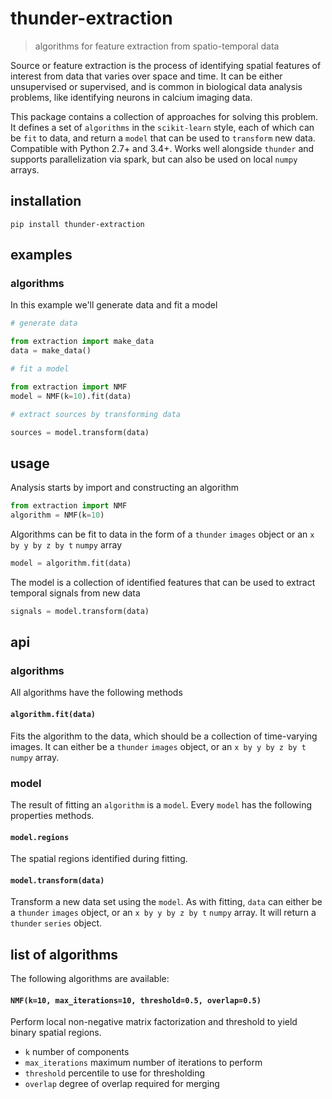 # thunder-extraction

> algorithms for feature extraction from spatio-temporal data

Source or feature extraction is the process of identifying spatial features of interest from data that varies over space and time. It can be either unsupervised or supervised, and is common in biological data analysis problems, like identifying neurons in calcium imaging data.

This package contains a collection of approaches for solving this problem. It defines a set of `algorithms` in the `scikit-learn` style, each of which can be `fit` to data, and return a `model` that can be used to `transform` new data. Compatible with Python 2.7+ and 3.4+. Works well alongside `thunder` and supports parallelization via spark, but can also be used on local `numpy` arrays.

## installation

```
pip install thunder-extraction
```

## examples

### algorithms

In this example we'll generate data and fit a model

```python
# generate data

from extraction import make_data
data = make_data()

# fit a model

from extraction import NMF
model = NMF(k=10).fit(data)

# extract sources by transforming data

sources = model.transform(data)
```

## usage

Analysis starts by import and constructing an algorithm

```python
from extraction import NMF
algorithm = NMF(k=10)
```

Algorithms can be fit to data in the form of a `thunder` `images` object or an `x by y by z by t` `numpy` array

```python
model = algorithm.fit(data)
```

The model is a collection of identified features that can be used to extract temporal signals from new data

```python
signals = model.transform(data)
```

## api

### algorithms

All algorithms have the following methods

#### `algorithm.fit(data)`

Fits the algorithm to the data, which should be a collection of time-varying images. It can either be a `thunder` `images` object, or an `x by y by z by t` `numpy` array.

### model

The result of fitting an `algorithm` is a `model`. Every `model` has the following properties methods.

#### `model.regions`

The spatial regions identified during fitting.

#### `model.transform(data)`

Transform a new data set using the `model`. As with fitting, `data` can either be a `thunder` `images` object, or an `x by y by z by t` `numpy` array. It will return a `thunder` `series` object.

## list of algorithms

The following algorithms are available:

#### `NMF(k=10, max_iterations=10, threshold=0.5, overlap=0.5)`

Perform local non-negative matrix factorization and threshold to yield binary spatial regions.

- `k` number of components
- `max_iterations` maximum number of iterations to perform
- `threshold` percentile to use for thresholding
- `overlap` degree of overlap required for merging
